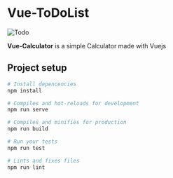 # Vue-ToDoList
![Todo](https://i.ibb.co/TMQLNwW/calculator.png)


**Vue-Calculator** is a simple Calculator made with Vuejs


## Project setup
```bash
# Install depencencies
npm install

# Compiles and hot-reloads for development
npm run serve

# Compiles and minifies for production
npm run build

# Run your tests
npm run test

# Lints and fixes files
npm run lint
```
